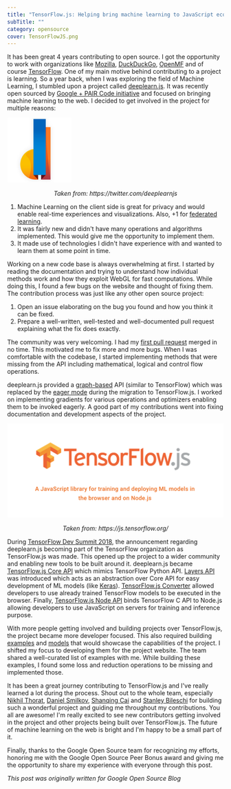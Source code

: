 ```yaml
---
title: "TensorFlow.js: Helping bring machine learning to JavaScript ecosystem"
subTitle: ""
category: opensource
cover: TensorFlowJS.png
---
```


It has been great 4 years contributing to open source. I got the opportunity to work with organizations like [Mozilla](https://mozillians.org/en-US/u/manrajsingh/), [DuckDuckGo](https://duckduckhack.com/u/manrajgrover/), [OpenMF](http://mifos.org/) and of course [TensorFlow](https://js.tensorflow.org/). One of my main motive behind contributing to a project is learning. So a year back, when I was exploring the field of Machine Learning, I stumbled upon a project called [deeplearn.js](https://ai.googleblog.com/2017/08/harness-power-of-machine-learning-in.html). It was recently open sourced by [Google + PAIR Code initiative](https://ai.google/research/teams/brain/pair) and focused on bringing machine learning to the web. I decided to get involved in the project for multiple reasons:

<img src="deeplearnjs.jpg" style="max-width: 150px;"/>
<p align="center">
    <i>Taken from: https://twitter.com/deeplearnjs</i>
</p>

1. Machine Learning on the client side is great for privacy and would enable real-time experiences and visualizations. Also, +1 for [federated learning](https://ai.googleblog.com/2017/04/federated-learning-collaborative.html).
2. It was fairly new and didn't have many operations and algorithms implemented. This would give me the opportunity to implement them.
3. It made use of technologies I didn't have experience with and wanted to learn them at some point in time.

Working on a new code base is always overwhelming at first. I started by reading the documentation and trying to understand how individual methods work and how they exploit WebGL for fast computations. While doing this, I found a few bugs on the website and thought of fixing them. The contribution process was just like any other open source project:

1. Open an issue elaborating on the bug you found and how you think it can be fixed.
2. Prepare a well-written, well-tested and well-documented pull request explaining what the fix does exactly.

The community was very welcoming. I had my [first pull request](https://github.com/tensorflow/tfjs-core/pull/214) merged in no time. This motivated me to fix more and more bugs. When I was comfortable with the codebase, I started implementing methods that were missing from the API including mathematical, logical and control flow operations.

deeplearn.js provided a [graph-based](https://www.tensorflow.org/guide/graphs) API (similar to TensorFlow) which was replaced by the [eager mode](https://www.tensorflow.org/guide/eager) during the migration to TensorFlow.js. I worked on implementing gradients for various operations and optimizers enabling them to be invoked eagerly. A good part of my contributions went into fixing documentation and development aspects of the project. 

![TensorFlow.js](TensorFlowJS.png "TensorFlow.js")
<p align="center">
    <i>Taken from: https://js.tensorflow.org/</i>
</p>


During [TensorFlow Dev Summit 2018](https://www.tensorflow.org/dev-summit/), the announcement regarding deeplearn.js becoming part of the TensorFlow organization as TensorFlow.js was made. This opened up the project to a wider community and enabling new tools to be built around it. deeplearn.js became [TensorFlow.js Core API](https://github.com/tensorflow/tfjs-core) which mimics TensorFlow Python API. [Layers API](https://github.com/tensorflow/tfjs-layers) was introduced which acts as an abstraction over Core API for easy development of ML models (like [Keras](https://keras.io/)). [TensorFlow.js Converter](https://github.com/tensorflow/tfjs-converter) allowed developers to use already trained TensorFlow models to be executed in the browser. Finally, [TensorFlow.js Node API](https://github.com/tensorflow/tfjs-node) binds TensorFlow C API to Node.js allowing developers to use JavaScript on servers for training and inference purpose.

With more people getting involved and building projects over TensorFlow.js,  the project became more developer focused. This also required building [examples](https://github.com/tensorflow/tfjs-examples) and [models](https://github.com/tensorflow/tfjs-models) that would showcase the capabilities of the project. I shifted my focus to developing them for the project website. The team shared a well-curated list of examples with me. While building these examples, I found some loss and reduction operations to be missing and implemented those.

It has been a great journey contributing to TensorFlow.js and I've really learned a lot during the process. Shout out to the whole team, especially [Nikhil Thorat](https://twitter.com/nsthorat), [Daniel Smilkov](https://twitter.com/dsmilkov), [Shanqing Cai](https://twitter.com/sqcai) and [Stanley Bileschi](https://twitter.com/xtan) for building such a wonderful project and guiding me throughout my contributions. You all are awesome! I'm really excited to see new contributors getting involved in the project and other projects being built over TensorFlow.js. The future of machine learning on the web is bright and I'm happy to be a small part of it.

Finally, thanks to the Google Open Source team for recognizing my efforts, honoring me with the Google Open Source Peer Bonus award and giving me the opportunity to share my experience with everyone through this post.

*This post was originally written for Google Open Source Blog*
